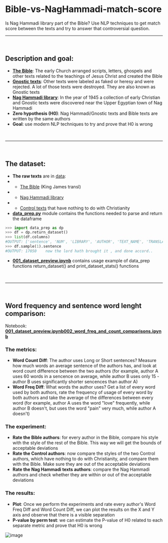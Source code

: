 # Bible-vs-NagHammadi-match-score
Is Nag Hammadi library part of the Bible? Use NLP techniques to get match score between the texts and try to answer that controversial question.

<hr>
<br>

## Description and goal:
- **[The Bible](https://en.wikipedia.org/wiki/Bible)**: The early Church arranged scripts, letters, ghospels and other texts related to the teachings of Jesus Christ and created the Bible
- **[Gnostic texts](https://en.wikipedia.org/wiki/Gnostic_texts)**: Other texts were labeled as faked or heresy and were rejected. A lot of those texts were destroyed. They are also known as Gnostic texts
- **[Nag Hammadi library](https://en.wikipedia.org/wiki/Nag_Hammadi_library)**: In the year of 1945 a collection of early Christian and Gnostic texts were discovered near the Upper Egyptian town of Nag Hammadi
- **Zero hypothesis (H0)**: Nag Hammadi/Gnostic texts and Bible texts are written by the same authors
- **Goal**: use modern NLP techniques to try and prove that H0 is wrong

<br>
<hr>
<br>

## The dataset:
- **The raw texts** are in [data](https://github.com/TraxData313/Bible-vs-NagHammadi-match-score/tree/main/data): 
- - [The Bible](https://github.com/TraxData313/Bible-vs-NagHammadi-match-score/tree/main/data/Bible%20-%20King%20James) (King James transl) 
- - [Nag Hammadi library](https://github.com/TraxData313/Bible-vs-NagHammadi-match-score/tree/main/data/Nag%20Hammadi)
- - [Control texts](https://github.com/TraxData313/Bible-vs-NagHammadi-match-score/tree/main/data/Control%20texts) that have nothing to do with Christianity
- **[data_prep.py](https://github.com/TraxData313/Bible-vs-NagHammadi-match-score/blob/main/data_prep.py)** module contains the functions needed to parse and return the dataframe
```python
>>> import data_prep as dp
>>> df = dp.return_dataset()
>>> list(df.columns)
#OUTPUT: ['sentence', 'NUM', 'LIBRARY', 'AUTHOR', 'TEXT_NAME', 'TRANSLATION', 'char_count', 'words_count']
>>> df.sample(1).sentence
#OUTPUT: 17050    now the lord hath brought it , and done accord..
```
- **[001_dataset_preview.ipynb](https://github.com/TraxData313/Bible-vs-NagHammadi-match-score/blob/main/001_dataset_preview.ipynb)** contains usage example of data_prep functions return_dataset() and print_dataset_stats() functions


<br>
<hr>
<br>

## Word frequency and sentence word lenght comparison:
Notebook: **[001_dataset_preview.ipynb002_word_freq_and_count_comparisons.ipynb](https://github.com/TraxData313/Bible-vs-NagHammadi-match-score/blob/main/002_word_freq_and_count_comparisons.ipynb)**

### The metrics:
- **Word Count Diff**: The author uses Long or Short sentences?
Measure how much words an average sentence of the authors has, and look at word count difference between the two authors (for example, author A uses 60 words in a sencence on average, while author B uses only 15 - author B uses significantly shorter sencences than author A)
- **Word Freq Diff**: What words the author uses?
Get a list of every word used by both authors, rate the frequency of usage of every word by both authors and take the average of the differences between every word (for example, author A uses the word "love" frequently, while author B doesn't, but uses the word "pain" very much, while author A doesn't)

### The experiment:
- **Rate the Bible authors**: for every author in the Bible, compare his style with the style of the rest of the Bible. This way we will get the bounds of acceptable deviations
- **Rate the Control authors**: now compare the styles of the two Control authors, which have nothing to do with Christianity, and compare them with the Bible. Make sure they are out of the acceptable deviations
- **Rate the Nag Hammadi texts authors**: compare the Nag Hammadi authors and check whether they are within or out of the acceptable deviations

###  The results:
- **Plot**: Once we perform the experiments and rate every author's Word Freq Diff and Word Count Diff, we can plot the results on the X and Y axis and observe that there is a visible separation
- **P-value by perm test**: we can estimate the P-value of H0 related to each separate metric and prove that H0 is wrong

![image](https://user-images.githubusercontent.com/45358654/147566664-2798b083-9a16-4fd4-aef7-a76d6007be45.png)
